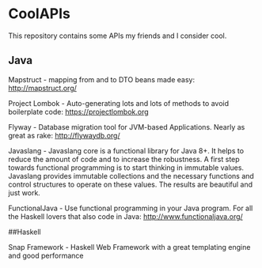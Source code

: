 # CoolAPIs
This repository contains some APIs my friends and I consider cool.

## Java
Mapstruct - mapping from and to DTO beans made easy: http://mapstruct.org/

Project Lombok - Auto-generating lots and lots of methods to avoid boilerplate code: https://projectlombok.org

Flyway - Database migration tool for JVM-based Applications. Nearly as great as rake: http://flywaydb.org/

Javaslang - Javaslang core is a functional library for Java 8+. It helps to reduce the amount of code and to increase the robustness. A first step towards functional programming is to start thinking in immutable values. Javaslang provides immutable collections and the necessary functions and control structures to operate on these values. The results are beautiful and just work.

FunctionalJava - Use functional programming in your Java program. For all the Haskell lovers that also code in Java: http://www.functionaljava.org/

##Haskell

Snap Framework - Haskell Web Framework with a great templating engine and good performance
